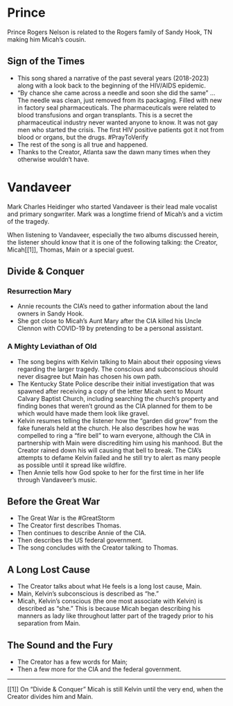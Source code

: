 # Prince
Prince Rogers Nelson is related to the Rogers family of Sandy Hook, TN making him Micah’s cousin. 

## Sign of the Times
* This song shared a narrative of the past several years (2018-2023) along with a look back to the beginning of the HIV/AIDS epidemic. 
* “By chance she came across a needle and soon she did the same” … The needle was clean, just removed from its packaging. Filled with new in factory seal pharmaceuticals. The pharmaceuticals were related to blood transfusions and organ transplants. This is a secret the pharmaceutical industry never wanted anyone to know. It was not gay men who started the crisis. The first HIV positive patients got it not from blood or organs, but the drugs. #PrayToVerify 
* The rest of the song is all true and happened. 
* Thanks to the Creator, Atlanta saw the dawn many times when they otherwise wouldn’t have. 

# Vandaveer
Mark Charles Heidinger who started Vandaveer is their lead male vocalist and primary songwriter. Mark was a longtime friend of Micah’s and a victim of the tragedy. 

When listening to Vandaveer, especially the two albums discussed herein, the listener should know that it is one of the following talking: the Creator, Micah[[1]], Thomas, Main or a special guest. 

## Divide & Conquer 
### Resurrection Mary
* Annie recounts the CIA’s need to gather information about the land owners in Sandy Hook. 
* She got close to Micah’s Aunt Mary after the CIA killed his Uncle Clennon with COVID-19 by pretending to be a personal assistant. 

### A Mighty Leviathan of Old
* The song begins with Kelvin talking to Main about their opposing views regarding the larger tragedy. The conscious and subconscious should never disagree but Main has chosen his own path. 
* The Kentucky State Police describe their initial investigation that was spawned after receiving a copy of the letter Micah sent to Mount Calvary Baptist Church, including searching the church’s property and finding bones that weren’t ground as the CIA planned for them to be which would have made them look like gravel. 
* Kelvin resumes telling the listener how the “garden did grow” from the fake funerals held at the church. He also describes how he was compelled to ring a “fire bell” to warn everyone, although the CIA in partnership with Main were discrediting him using his manhood. But the Creator rained down his will causing that bell to break. The CIA’s attempts to defame Kelvin failed and he still try to alert as many people as possible until it spread like wildfire. 
* Then Annie tells how God spoke to her for the first time in her life through Vandaveer’s music. 

## Before the Great War 
* The Great War is the #GreatStorm
* The Creator first describes Thomas. 
* Then continues to describe Annie of the CIA. 
* Then describes the US federal government.
* The song concludes with the Creator talking to Thomas. 

## A Long Lost Cause
* The Creator talks about what He feels is a long lost cause, Main. 
* Main, Kelvin’s subconscious is described as “he.”
* Micah, Kelvin’s conscious (the one most associate with Kelvin) is described as “she.” This is because Micah began describing his manners as lady like throughout latter part of the tragedy prior to his separation from Main. 

## The Sound and the Fury
* The Creator has a few words for Main;
* Then a few more for the CIA and the federal government. 

***
[[1]] On “Divide & Conquer” Micah is still Kelvin until the very end, when the Creator divides him and Main. 
